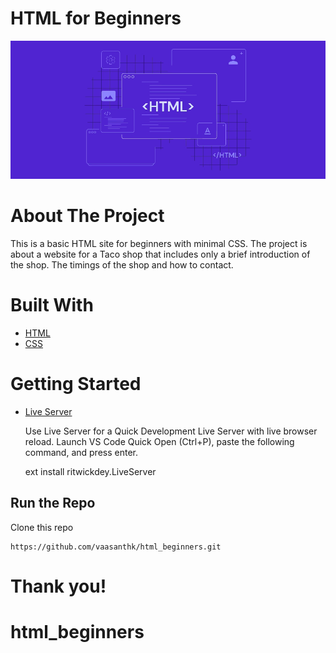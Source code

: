 # HTML for Beginners

![alt text](img/what-is-html-3.webp)

# About The Project

This is a basic HTML site for beginners with minimal CSS.
The project is about a website for a Taco shop that includes only a brief introduction of the shop.
The timings of the shop and how to contact.

# Built With

- [HTML](https://developer.mozilla.org/en-US/docs/Web/HTML/)
- [CSS](https://developer.mozilla.org/en-US/docs/Web/CSS)

# Getting Started

- [Live Server](https://marketplace.visualstudio.com/items?itemName=ritwickdey.LiveServer)

  Use Live Server for a Quick Development Live Server with live browser reload.
  Launch VS Code Quick Open (Ctrl+P), paste the following command, and press enter.

  ext install ritwickdey.LiveServer

## Run the Repo

Clone this repo

```
https://github.com/vaasanthk/html_beginners.git
```

# Thank you!
# html_beginners
